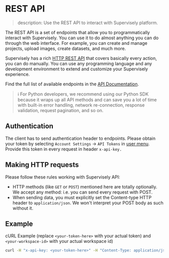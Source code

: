 # REST API

> description: Use the REST API to interact with Supervisely platform.

The REST API is a set of endpoints that allow you to programmatically interact with Supervisely. You can use it to do almost anything you can do through the web interface. For example, you can create and manage projects, upload images, create datasets, and much more.

Supervisely has a rich [HTTP REST API](https://api.docs.supervisely.com/) that covers basically every action, you can do manually. You can use any programming language and any development environment to extend and customize your Supervisely experience.

Find the full list of available endpoints in the [API Documentation](https://api.docs.supervisely.com/).

> ℹ️ For Python developers, we recommend using our Python SDK because it wraps up all API methods and can save you a lot of time with built-in error handling, network re-connection, response validation, request pagination, and so on.

## Authentication

The client has to send authentication header to endpoints. Please obtain your token by selecting `Account Settings` -> `API Tokens` in [user menu](https://app.supervisely.com/user/settings/tokens). Provide this token in every request in header `x-api-key.`

## Making HTTP requests

Please follow these rules working with Supervisely API:

- HTTP methods (like `GET` or `POST`) mentioned here are totally optionally. We accept any method: i.e. you can send every request with POST.
- When sending data, you must explicitly set the Content-type HTTP header to `application/json`. We won't interpret your POST body as such without it.

## Example

cURL Example (replace `<your-token-here>` with your actual token) and `<your-workspace-id>` with your actual workspace id)

```bash
curl -H "x-api-key: <your-token-here>" -H "Content-Type: application/json" --data '{"workspaceId": <your-workspace-id>}' https://app.supervisely.com/public/api/v3/projects.list
```
